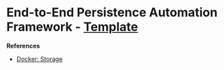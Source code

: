 # End-to-End Persistence Automation Framework - [Template](https://template/)

**References**
- [Docker: Storage](https://hub.docker.com/_/template?tab=description)